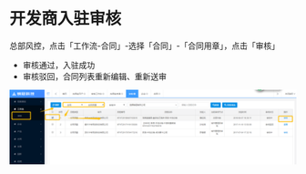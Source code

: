 # 开发商入驻审核

总部风控，点击「工作流-合同」-选择「合同」-「合同用章」，点击「审核」

* 审核通过，入驻成功
* 审核驳回，合同列表重新编辑、重新送审

![](/assets/import.png合同1)

